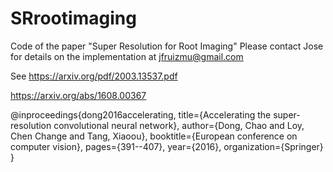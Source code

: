 # SRrootimaging
Code of the paper "Super Resolution for Root Imaging"
Please contact Jose for details on the implementation at jfruizmu@gmail.com

See
https://arxiv.org/pdf/2003.13537.pdf

https://arxiv.org/abs/1608.00367

@inproceedings{dong2016accelerating,
  title={Accelerating the super-resolution convolutional neural network},
  author={Dong, Chao and Loy, Chen Change and Tang, Xiaoou},
  booktitle={European conference on computer vision},
  pages={391--407},
  year={2016},
  organization={Springer}
}
